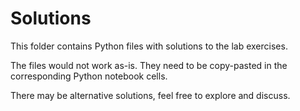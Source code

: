 # Solutions

This folder contains Python files with solutions to the lab exercises. 

The files would not work as-is. They need to be copy-pasted in the corresponding Python notebook cells. 

There may be alternative solutions, feel free to explore and discuss. 